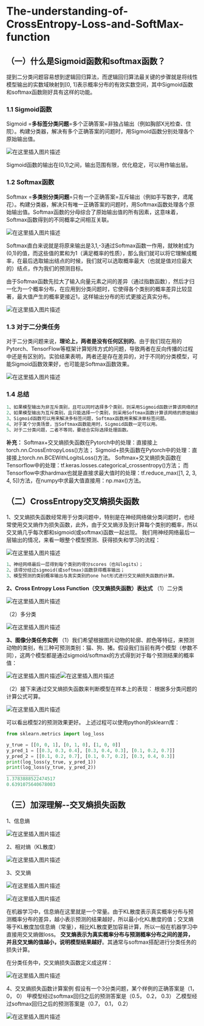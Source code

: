 # The-understanding-of-CrossEntropy-Loss-and-SoftMax-function
## （一）什么是Sigmoid函数和softmax函数？
提到二分类问题容易想到逻辑回归算法，而逻辑回归算法最关键的步骤就是将线性模型输出的实数域映射到[0, 1]表示概率分布的有效实数空间，其中Sigmoid函数和softmax函数刚好具有这样的功能。

### 1.1 Sigmoid函数

Sigmoid =**多标签分类问题**=多个正确答案=非独占输出（例如胸部X光检查、住院）。构建分类器，解决有多个正确答案的问题时，用Sigmoid函数分别处理各个原始输出值。

![在这里插入图片描述](https://img-blog.csdnimg.cn/24efb8a5b1144c9d9a9c817ba9646f02.png?x-oss-process=image/watermark,type_d3F5LXplbmhlaQ,shadow_50,text_Q1NETiBA5rWF5rWFY2g=,size_20,color_FFFFFF,t_70,g_se,x_16)

Sigmoid函数的输出在(0,1)之间，输出范围有限，优化稳定，可以用作输出层。
### 1.2 Softmax函数
Softmax =**多类别分类问题**=只有一个正确答案=互斥输出（例如手写数字，鸢尾花）。构建分类器，解决只有唯一正确答案的问题时，用Softmax函数处理各个原始输出值。Softmax函数的分母综合了原始输出值的所有因素，这意味着，Softmax函数得到的不同概率之间相互关联。

![在这里插入图片描述](https://img-blog.csdnimg.cn/55c48f55dbbe468684b30e9bd2f19bca.png?x-oss-process=image/watermark,type_d3F5LXplbmhlaQ,shadow_50,text_Q1NETiBA5rWF5rWFY2g=,size_20,color_FFFFFF,t_70,g_se,x_16)

Softmax直白来说就是将原来输出是3,1,-3通过Softmax函数一作用，就映射成为(0,1)的值，而这些值的累和为1（满足概率的性质），那么我们就可以将它理解成概率，在最后选取输出结点的时候，我们就可以选取概率最大（也就是值对应最大的）结点，作为我们的预测目标。

由于Softmax函数先拉大了输入向量元素之间的差异（通过指数函数），然后才归一化为一个概率分布，在应用到分类问题时，它使得各个类别的概率差异比较显著，最大值产生的概率更接近1，这样输出分布的形式更接近真实分布。

![在这里插入图片描述](https://img-blog.csdnimg.cn/124c474bbdff4e6eb6a8d885a3fd5678.png?x-oss-process=image/watermark,type_d3F5LXplbmhlaQ,shadow_50,text_Q1NETiBA5rWF5rWFY2g=,size_20,color_FFFFFF,t_70,g_se,x_16)

### 1.3 对于二分类任务
对于二分类问题来说，**理论上，两者是没有任何区别的**。由于我们现在用的Pytorch、TensorFlow等框架计算矩阵方式的问题，导致两者在反向传播的过程中还是有区别的。实验结果表明，两者还是存在差异的，对于不同的分类模型，可能Sigmoid函数效果好，也可能是Softmax函数效果。

![在这里插入图片描述](https://img-blog.csdnimg.cn/f90afd53c6294ebea33ada5b9e480816.png?x-oss-process=image/watermark,type_d3F5LXplbmhlaQ,shadow_50,text_Q1NETiBA5rWF5rWFY2g=,size_20,color_FFFFFF,t_70,g_se,x_16)

### 1.4 总结
```python
1、如果模型输出为非互斥类别，且可以同时选择多个类别，则采用Sigmoid函数计算该网络的原始输出值。
2、如果模型输出为互斥类别，且只能选择一个类别，则采用Softmax函数计算该网络的原始输出值。
3、Sigmoid函数可以用来解决多标签问题，Softmax函数用来解决单标签问题。
4、对于某个分类场景，当Softmax函数能用时，Sigmoid函数一定可以用。
5、对于二分类问题，二者不等同，要结合实际选择处理函数。
```
**补充：**
Softmax+交叉熵损失函数在Pytorch中的处理：直接接上torch.nn.CrossEntropyLoss()方法；
Sigmoid+损失函数在Pytorch中的处理：直接接上torch.nn.BCEWithLogitsLoss()方法。
Softmax+交叉熵损失函数在Tensorflow中的处理：tf.keras.losses.categorical_crossentropy()方法；
而Tensorflow中求hardmax也就是直接求最大值时的处理：tf.reduce_max([1, 2, 3, 4, 5])方法，在numpy中求最大值直接用：np.max()方法。

## （二）CrossEntropy交叉熵损失函数
1、交叉熵损失函数经常用于分类问题中，特别是在神经网络做分类问题时，也经常使用交叉熵作为损失函数，此外，由于交叉熵涉及到计算每个类别的概率，所以交叉熵几乎每次都和sigmoid(或softmax)函数一起出现。
我们用神经网络最后一层输出的情况，来看一眼整个模型预测、获得损失和学习的流程：

![在这里插入图片描述](https://img-blog.csdnimg.cn/d758d5bfe5404e71927e1b4c5b4290db.png)

```python
1、神经网络最后一层得到每个类别的得分scores（也叫logits）；
2、该得分经过sigmoid(或softmax)函数获得概率输出；
3、模型预测的类别概率输出与真实类别的one hot形式进行交叉熵损失函数的计算。
```
**2、Cross Entropy Loss Function（交叉熵损失函数）表达式**
（1）二分类

![在这里插入图片描述](https://img-blog.csdnimg.cn/6de006e648e049d1a1371c12e98568ac.png?x-oss-process=image/watermark,type_d3F5LXplbmhlaQ,shadow_50,text_Q1NETiBA5rWF5rWFY2g=,size_20,color_FFFFFF,t_70,g_se,x_16)

（2）多分类

![在这里插入图片描述](https://img-blog.csdnimg.cn/0129dee7db15456997493d2d663dc283.png?x-oss-process=image/watermark,type_d3F5LXplbmhlaQ,shadow_50,text_Q1NETiBA5rWF5rWFY2g=,size_20,color_FFFFFF,t_70,g_se,x_16)

**3、图像分类任务实例**
（1）我们希望根据图片动物的轮廓、颜色等特征，来预测动物的类别，有三种可预测类别：猫、狗、猪。假设我们当前有两个模型（参数不同），这两个模型都是通过sigmoid/softmax的方式得到对于每个预测结果的概率值：

![在这里插入图片描述](https://img-blog.csdnimg.cn/3b38273b0ca04d30acabf7673d660303.png?x-oss-process=image/watermark,type_d3F5LXplbmhlaQ,shadow_50,text_Q1NETiBA5rWF5rWFY2g=,size_20,color_FFFFFF,t_70,g_se,x_16)![在这里插入图片描述](https://img-blog.csdnimg.cn/21d3db48d4244af6975a145715b9e06f.png?x-oss-process=image/watermark,type_d3F5LXplbmhlaQ,shadow_50,text_Q1NETiBA5rWF5rWFY2g=,size_20,color_FFFFFF,t_70,g_se,x_16)

（2）接下来通过交叉熵损失函数来判断模型在样本上的表现：
根据多分类问题的计算公式可算。

![在这里插入图片描述](https://img-blog.csdnimg.cn/bb59f47cf00448cb967c4a55fba99ce4.png?x-oss-process=image/watermark,type_d3F5LXplbmhlaQ,shadow_50,text_Q1NETiBA5rWF5rWFY2g=,size_20,color_FFFFFF,t_70,g_se,x_16)

可以看出模型2的预测效果更好。
上述过程可以使用python的sklearn库：
```python
from sklearn.metrics import log_loss 

y_true = [[0, 0, 1], [0, 1, 0], [1, 0, 0]] 
y_pred_1 = [[0.3, 0.3, 0.4], [0.3, 0.4, 0.3], [0.1, 0.2, 0.7]] 
y_pred_2 = [[0.1, 0.2, 0.7], [0.1, 0.7, 0.2], [0.3, 0.4, 0.3]] 
print(log_loss(y_true, y_pred_1)) 
print(log_loss(y_true, y_pred_2)) 
____________ 
1.3783888522474517 
0.6391075640678003 
```
## （三）加深理解--交叉熵损失函数
1、信息熵

![在这里插入图片描述](https://img-blog.csdnimg.cn/ae7d4c31b69d423888adf6581ba703b3.png?x-oss-process=image/watermark,type_d3F5LXplbmhlaQ,shadow_50,text_Q1NETiBA5rWF5rWFY2g=,size_20,color_FFFFFF,t_70,g_se,x_16)

2、相对熵（KL散度）

![在这里插入图片描述](https://img-blog.csdnimg.cn/dab319a6e29f4680b3f4a1049259ca40.png)

3、交叉熵

![在这里插入图片描述](https://img-blog.csdnimg.cn/6d62707e4d5b4a5585c23e2e42999059.png?x-oss-process=image/watermark,type_d3F5LXplbmhlaQ,shadow_50,text_Q1NETiBA5rWF5rWFY2g=,size_20,color_FFFFFF,t_70,g_se,x_16)

![在这里插入图片描述](https://img-blog.csdnimg.cn/daa26c2b35e24d80a5bc27fea52aa21c.png)

在机器学习中，信息熵在这里就是一个常量。由于KL散度表示真实概率分布与预测概率分布的差异，越小表示预测的结果越好，所以最小化KL散度的值；交叉熵等于KL散度加信息熵（常量），相比KL散度更加容易计算，所以一般在机器学习中直接用交叉熵做loss。
**交叉熵表示为真实概率分布与预测概率分布之间的差异，并且交叉熵的值越小，说明模型结果越好**。其通常与softmax搭配进行分类任务的损失计算。

在分类任务中，交叉熵损失函数定义成这样：

![在这里插入图片描述](https://img-blog.csdnimg.cn/43f0ba4f8aca46f787c8b6736d18c62c.png?x-oss-process=image/watermark,type_d3F5LXplbmhlaQ,shadow_50,text_Q1NETiBA5rWF5rWFY2g=,size_20,color_FFFFFF,t_70,g_se,x_16)

4、交叉熵损失函数计算案例
假设有一个3分类问题，某个样例的正确答案是（1， 0， 0）
甲模型经过softmax回归之后的预测答案是（0.5， 0.2， 0.3）
乙模型经过softmax回归之后的预测答案是（0.7， 0.1， 0.2）

![在这里插入图片描述](https://img-blog.csdnimg.cn/86a43f67c75f4d74a0a2edb156903bc1.png?x-oss-process=image/watermark,type_d3F5LXplbmhlaQ,shadow_50,text_Q1NETiBA5rWF5rWFY2g=,size_20,color_FFFFFF,t_70,g_se,x_16)
